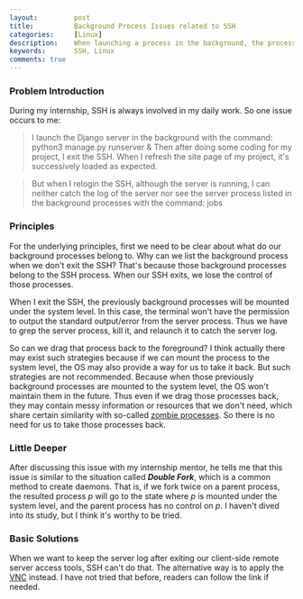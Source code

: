 ```yaml
---
layout:         post
title:          Background Process Issues related to SSH
categories:     [Linux]
description:    When launching a process in the background, the process log can't be caught in the foreground after exiting and re-logining the SSH.
keywords:       SSH, Linux
comments: true
---
```


### Problem Introduction

During my internship, SSH is always involved in my daily work. So one issue occurs to me:

> I launch the Django server in the background with the command: python3 manage.py runserver & 
Then after doing some coding for my project, I exit the SSH. When I refresh the site page of my project, it's successively loaded as expected.

> But when I relogin the SSH, although the server is running, I can neither catch the log of the server nor see the server process listed in the background processes with the command: jobs


### Principles

For the underlying principles, first we need to be clear about what do our background processes belong to. Why can we list the background process when we don't exit the SSH? That's because those background processes belong to the SSH process. When our SSH exits, we lose the control of those processes.
 
When I exit the SSH, the previously background processes will be mounted under the system level. In this case, the terminal won't have the permission to output the standard output/error from the server process. Thus we have to grep the server process, kill it, and relaunch it to catch the server log.

So can we drag that process back to the foreground? I think actually there may exist such strategies because if we can mount the process to the system level, the OS may also provide a way for us to take it back. But such strategies are not recommended. Because when those previously background processes are mounted to the system level, the OS won't maintain them in the future. Thus even if we drag those processes back, they may contain messy information or resources that we don't need, which share certain similarity with so-called [zombie processes](https://en.wikipedia.org/wiki/Zombie_process). So there is no need for us to take those processes back.


### Little Deeper

After discussing this issue with my internship mentor, he tells me that this issue is similar to the situation called ***Double Fork***, which is a common method to create daemons. That is, if we fork twice on a parent process, the resulted process *p* will go to the state where *p* is mounted under the system level, and the parent process has no control on *p*. I haven't dived into its study, but I think it's worthy to be tried.


### Basic Solutions

When we want to keep the server log after exiting our client-side remote server access tools, SSH can't do that. The alternative way is to apply the [VNC](https://www.realvnc.com/) instead. I have not tried that before, readers can follow the link if needed.